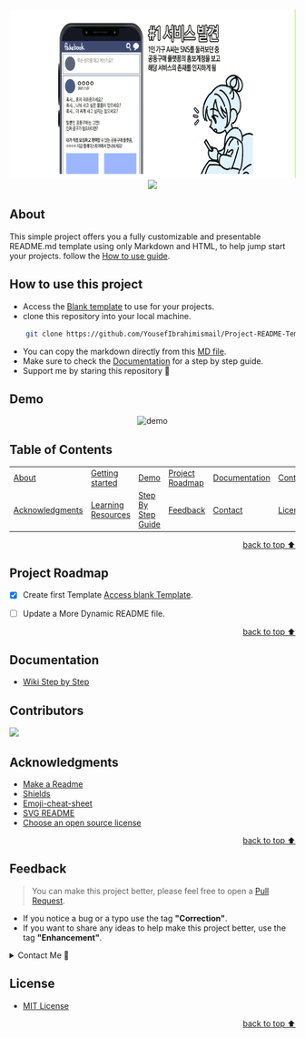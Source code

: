 <!-- Intro-->

<!--
* Thanks for reviewing my Project-README-Template! 
* Access the blank-template here (https://github.com/YousefIbrahimismail/Project-README-Template/blob/main/Templates/_blank-README.md) 
* 
* Read the comments for an easy step by step guide.or read this Make_it_Yours guide here: () // add Personalization_md_file
* Enjoy!
-->


<!-- Shields Section--><!-- Optional -->

<!-- 
* Insert project shields and badges through this link https://shields.io/
* 
*
-->



<!-- Logo Section  --><!-- Required -->

<!--
* Insert an image URL in the <img> "src" attribute bellow. (line )
* 
* Insert your github profile URL in the <a> "href" attribute bellow (line )
-->
<div align="center">
    <a href="https://github.com/YousefIbrahimismail" target="_blank">
        <img src="/images/1.gif" 
        alt="Logo" width="644" height="297">
    </a>
</div>



<!-- Project title 
* use a dynamic typing-SvG here https://readme-typing-svg.demolab.com/demo/
*
*  Instead you can type your project name after a # header
-->

<div align="center">
<img src="https://readme-typing-svg.demolab.com?font=Nanum+Pen+Script&weight=150&size=30&pause=1000&center=true&repeat=false&width=435&lines=%EC%95%BC!+%EB%84%88%EB%8F%84+%EA%B3%B5%EB%8F%99%EA%B5%AC%EB%A7%A4+%ED%95%A0+%EC%88%98+%EC%9E%88%EC%96%B4!;%EA%B3%B5%EA%B5%AC%EC%B9%9C%EA%B5%AC">
</div>


## About<!-- Required -->
<!-- 
* information about the project 
* 
* keep it short and sweet
-->


This simple project offers you a fully customizable and presentable README.md template using only Markdown and HTML, to help jump start your projects. follow the [How to use guide](#how-to-use-this-project).


## How to use this project<!-- Required -->
<!-- 
* Here you may add information about how 
* 
* and why to use this project.
-->

- Access the [Blank template](./Templates/_blank-README.md) to use for your projects. 
- clone this repository into your local machine.

```bash
    git clone https://github.com/YousefIbrahimismail/Project-README-Template.git
```
- You can copy the markdown directly from this [MD file](./Templates/markdown-only.md).
- Make sure to check the [Documentation](https://github.com/YousefIbrahimismail/Project-README-Template/wiki/Step-by-Step-Guide) for a step by step guide.
- Support me by staring this repository 💛


## Demo<!-- Required -->
<!-- 
* You can add a demo here GH supports images/ GIFs/videos 
* 
* It's recommended to use GIFs as they are more dynamic
-->


<div align="center">
    <img alt="demo" src="https://user-images.githubusercontent.com/59213365/198179320-b9ec79a6-b5ca-47b9-9f29-125d18f6be70.gif">
</div>

## Table of Contents<!-- Optional -->
<!-- 
* This section is optional, yet having a contents table 
* helps keeping your README readable and more professional.
* 
* If you are not familiar with HTML, no worries we all been there :) 
* Review learning resources to create anchor links. 
-->


<dev display="inline-table" vertical-align="middle">
<table align="center" vertical-align="middle">
        <tr>
            <td><a href="#about">About</a></td>        
            <td><a href="#how-to-use-this-project">Getting started</td>
            <td><a href="#demo">Demo</a></td>
            <td><a href="#project-roadmap--">Project Roadmap</a></td>
            <td><a href="#documentation">Documentation</a></td>
            <td><a href="#contributors">Contributors</a></td>
        </tr>
        <tr>
            <td><a href="#acknowledgments">Acknowledgments</a></td>
            <td><a href="https://github.com/YousefIbrahimismail/Project-README-Template/tree/main/Learning_Resources">Learning Resources</a></td>
            <td><a href="https://github.com/YousefIbrahimismail/Project-README-Template/wiki/Step-by-Step-Guide">
            Step By Step Guide</a></td>
            <td><a href="#feedback">Feedback</a></td>
            <td><a href="#contact">Contact</a></td>
            <td><a href="#license">License</a></td>
        </tr>
</table>
</dev>


<!-- - Use this html element to create a back to top button. -->
<p align="right"><a href="#how-to-use-this-project">back to top ⬆️</a></p>


## Project Roadmap <!-- Optional --> <!-- add learning_Rs-->
<!-- 
* Add this section in case the project has different phases
* 
* Under production or will be updated.
-->

- [x] Create first Template [Access blank Template](https://github.com/YousefIbrahimismail/Project-README-Template/blob/main/Templates/_blank-README.md).
- [ ] Update a More Dynamic README file.


<p align="right"><a href="#how-to-use-this-project">back to top ⬆️</a></p>

## Documentation<!-- Optional -->
<!-- 
* You may add any documentation or Wikis here
* 
* 
-->


- [Wiki Step by Step](https://github.com/YousefIbrahimismail/Project-README-Template/wiki/Step-by-Step-Guide)


## Contributors<!-- Required -->
<!-- 
* Without contribution we wouldn't have open source. 
* 
* Generate github contributors Image here https://contrib.rocks/preview?repo=angular%2Fangular-ja
-->

<a href="https://github.com/YousefIbrahimismail/Project-README-Template/graphs/contributors">
  <img src="https://contrib.rocks/image?repo=YousefIbrahimismail/Project-README-Template" />
</a>


## Acknowledgments<!-- Optional -->
<!-- 
* Credit where it's do 
* 
* Feel free to share your inspiration sources, Stackoverflow questions, github repos, tools etc.
-->


- [Make a Readme](https://www.makeareadme.com/)
- [Shields](https://shields.io/)
- [Emoji-cheat-sheet](https://github.com/ikatyang/emoji-cheat-sheet/blob/master/README.md#flags)
- [SVG README](https://readme-typing-svg.demolab.com/demo/)
- [Choose an open source license](https://choosealicense.com/)

<!-- - Use this html element to create a back to top button. -->
<p align="right"><a href="#how-to-use-this-project">back to top ⬆️</a></p>


## Feedback<!-- Required -->
<!-- 
* You can add contacts information like your email and social media account 
* 
* Also it's common to add some PR guidance.
-->


> You can make this project better, please  feel free to open a [Pull Request](https://github.com/YousefIbrahimismail/Project-README-Template/pulls).
- If you notice a bug or a typo use the tag **"Correction"**.
- If you want to share any ideas to help make this project better, use the tag **"Enhancement"**.

<details>
    <summary>Contact Me 📨</summary>

### Contact<!-- Required -->
Reach me via email: [yousef_i44@protonmail.com](mailto:yousef_i44@protonmail.com)
<!-- 
* add your email and contact info here
* 
* 
-->
    
</details>

## License<!-- Optional -->
<!-- 
* Here you can add project license for copyrights and distribution 
* 
* check this website for an easy reference https://choosealicense.com/)
-->

- [MIT License](./LICENSE.txt)


<!-- - Use this html element to create a back to top button. -->
<p align="right"><a href="#how-to-use-this-project">back to top ⬆️</a></p>
